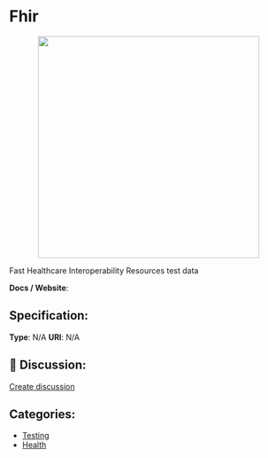 # Fhir
<p align="center">
    <img width="400" src="https://raw.githubusercontent.com/apis-list/apis-list/main/apis/fhir/logo_256x256.png" />
</p>

Fast Healthcare Interoperability Resources test data

**Docs / Website**: 

## Specification:
**Type**:  N/A 
**URI**:  N/A 

## 💬 Discussion:
[Create discussion](https://github.com/apis-list/apis-list/discussions/new)

## Categories:
- [Testing](https://github.com/apis-list/apis-list#testing)
- [Health](https://github.com/apis-list/apis-list#health)



